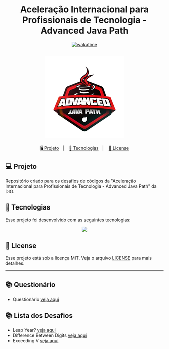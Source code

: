 <h1 align="center">
  Aceleração Internacional para Profissionais de Tecnologia - Advanced Java Path
</h1>

<p align="center">
  <a href="https://wakatime.com/badge/user/68660678-6b86-4b78-98df-f5f41a37e1bc/project/e849a67b-ec70-44e6-a66b-2828ec6807d6"><img src="https://wakatime.com/badge/user/68660678-6b86-4b78-98df-f5f41a37e1bc/project/e849a67b-ec70-44e6-a66b-2828ec6807d6.svg" alt="wakatime"></a>
</p>

<h2 align="center">
  <img src="./assets/advanced-java-path.webp" width="250px">
</h2>

<p align="center">
  <a href="#-projeto">🖥️ Projeto</a>&nbsp;&nbsp;&nbsp;|&nbsp;&nbsp;&nbsp;
  <a href="#-tecnologias">🚀 Tecnologias</a>&nbsp;&nbsp;&nbsp;|&nbsp;&nbsp;&nbsp;
  <a href="#-license">📝 License</a>
</p>

## 💻 Projeto

Repositório criado para os desafios de códigos da "Aceleração Internacional para Profissionais de Tecnologia - Advanced Java Path" da DIO.

## 🚀 Tecnologias

Esse projeto foi desenvolvido com as seguintes tecnologias:

<p align="center">
    <img src="https://img.shields.io/badge/java-%23ED8B00.svg?style=for-the-badge&logo=java&logoColor=white">
</p>

## 📝 License

Esse projeto está sob a licença MIT. Veja o arquivo [LICENSE](LICENSE) para mais detalhes.

---

## 📚 Questionário

- Questionário [veja aqui](./questions/)

## 📚 Lista dos Desafios

- Leap Year? [veja aqui](./desafio1/LeapYear.java)
- Difference Between Digits [veja aqui](./desafio2/DifferenceBetweenDigits.java)
- Exceeding V [veja aqui](./desafio3/ExceedingV.java)
